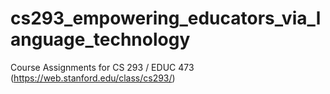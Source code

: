 # cs293_empowering_educators_via_language_technology
Course Assignments for CS 293 / EDUC 473 (https://web.stanford.edu/class/cs293/)

